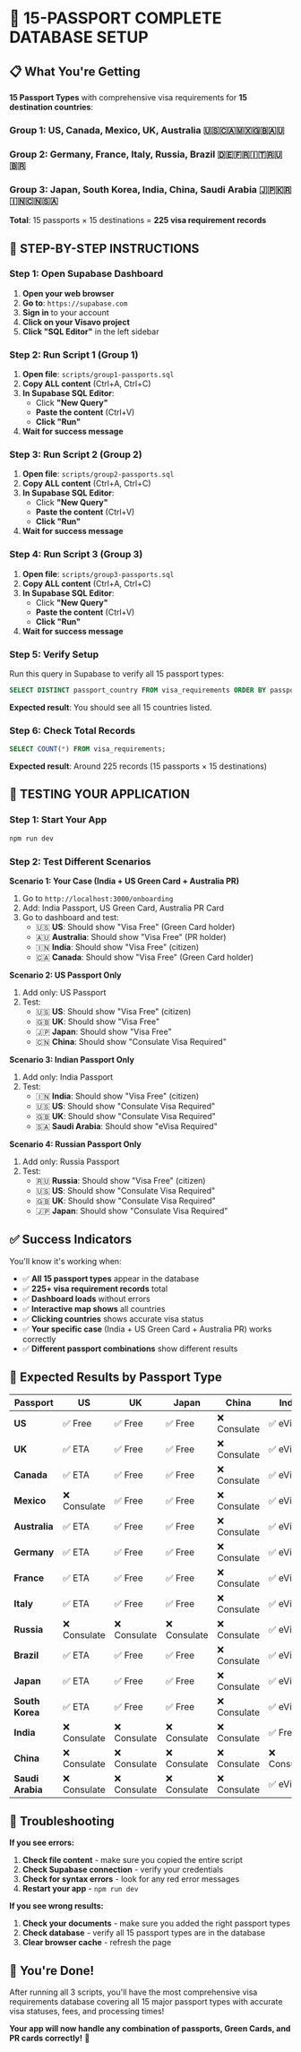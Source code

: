# 🎯 **15-PASSPORT COMPLETE DATABASE SETUP**

## **📋 What You're Getting**

**15 Passport Types** with comprehensive visa requirements for **15 destination countries**:

### **Group 1: US, Canada, Mexico, UK, Australia** 🇺🇸🇨🇦🇲🇽🇬🇧🇦🇺
### **Group 2: Germany, France, Italy, Russia, Brazil** 🇩🇪🇫🇷🇮🇹🇷🇺🇧🇷  
### **Group 3: Japan, South Korea, India, China, Saudi Arabia** 🇯🇵🇰🇷🇮🇳🇨🇳🇸🇦

**Total**: 15 passports × 15 destinations = **225 visa requirement records**

## 🚀 **STEP-BY-STEP INSTRUCTIONS**

### **Step 1: Open Supabase Dashboard**

1. **Open your web browser**
2. **Go to**: `https://supabase.com`
3. **Sign in** to your account
4. **Click on your Visavo project**
5. **Click "SQL Editor"** in the left sidebar

### **Step 2: Run Script 1 (Group 1)**

1. **Open file**: `scripts/group1-passports.sql`
2. **Copy ALL content** (Ctrl+A, Ctrl+C)
3. **In Supabase SQL Editor**:
   - Click **"New Query"**
   - **Paste the content** (Ctrl+V)
   - **Click "Run"**
4. **Wait for success message**

### **Step 3: Run Script 2 (Group 2)**

1. **Open file**: `scripts/group2-passports.sql`
2. **Copy ALL content** (Ctrl+A, Ctrl+C)
3. **In Supabase SQL Editor**:
   - Click **"New Query"**
   - **Paste the content** (Ctrl+V)
   - **Click "Run"**
4. **Wait for success message**

### **Step 4: Run Script 3 (Group 3)**

1. **Open file**: `scripts/group3-passports.sql`
2. **Copy ALL content** (Ctrl+A, Ctrl+C)
3. **In Supabase SQL Editor**:
   - Click **"New Query"**
   - **Paste the content** (Ctrl+V)
   - **Click "Run"**
4. **Wait for success message**

### **Step 5: Verify Setup**

Run this query in Supabase to verify all 15 passport types:

```sql
SELECT DISTINCT passport_country FROM visa_requirements ORDER BY passport_country;
```

**Expected result**: You should see all 15 countries listed.

### **Step 6: Check Total Records**

```sql
SELECT COUNT(*) FROM visa_requirements;
```

**Expected result**: Around 225 records (15 passports × 15 destinations)

## 🧪 **TESTING YOUR APPLICATION**

### **Step 1: Start Your App**

```bash
npm run dev
```

### **Step 2: Test Different Scenarios**

**Scenario 1: Your Case (India + US Green Card + Australia PR)**
1. Go to `http://localhost:3000/onboarding`
2. Add: India Passport, US Green Card, Australia PR Card
3. Go to dashboard and test:
   - 🇺🇸 **US**: Should show "Visa Free" (Green Card holder)
   - 🇦🇺 **Australia**: Should show "Visa Free" (PR holder)
   - 🇮🇳 **India**: Should show "Visa Free" (citizen)
   - 🇨🇦 **Canada**: Should show "Visa Free" (Green Card holder)

**Scenario 2: US Passport Only**
1. Add only: US Passport
2. Test:
   - 🇺🇸 **US**: Should show "Visa Free" (citizen)
   - 🇬🇧 **UK**: Should show "Visa Free"
   - 🇯🇵 **Japan**: Should show "Visa Free"
   - 🇨🇳 **China**: Should show "Consulate Visa Required"

**Scenario 3: Indian Passport Only**
1. Add only: India Passport
2. Test:
   - 🇮🇳 **India**: Should show "Visa Free" (citizen)
   - 🇺🇸 **US**: Should show "Consulate Visa Required"
   - 🇬🇧 **UK**: Should show "Consulate Visa Required"
   - 🇸🇦 **Saudi Arabia**: Should show "eVisa Required"

**Scenario 4: Russian Passport Only**
1. Add only: Russia Passport
2. Test:
   - 🇷🇺 **Russia**: Should show "Visa Free" (citizen)
   - 🇺🇸 **US**: Should show "Consulate Visa Required"
   - 🇬🇧 **UK**: Should show "Consulate Visa Required"
   - 🇯🇵 **Japan**: Should show "Consulate Visa Required"

## ✅ **Success Indicators**

You'll know it's working when:

- ✅ **All 15 passport types** appear in the database
- ✅ **225+ visa requirement records** total
- ✅ **Dashboard loads** without errors
- ✅ **Interactive map shows** all countries
- ✅ **Clicking countries** shows accurate visa status
- ✅ **Your specific case** (India + US Green Card + Australia PR) works correctly
- ✅ **Different passport combinations** show different results

## 🎯 **Expected Results by Passport Type**

| Passport | US | UK | Japan | China | India | Australia |
|----------|----|----|----|----|----|----|
| **US** | ✅ Free | ✅ Free | ✅ Free | ❌ Consulate | ✅ eVisa | ✅ ETA |
| **UK** | ✅ ETA | ✅ Free | ✅ Free | ❌ Consulate | ✅ eVisa | ✅ ETA |
| **Canada** | ✅ ETA | ✅ Free | ✅ Free | ❌ Consulate | ✅ eVisa | ✅ ETA |
| **Mexico** | ❌ Consulate | ✅ Free | ✅ Free | ❌ Consulate | ✅ eVisa | ✅ ETA |
| **Australia** | ✅ ETA | ✅ Free | ✅ Free | ❌ Consulate | ✅ eVisa | ✅ Free |
| **Germany** | ✅ ETA | ✅ Free | ✅ Free | ❌ Consulate | ✅ eVisa | ✅ ETA |
| **France** | ✅ ETA | ✅ Free | ✅ Free | ❌ Consulate | ✅ eVisa | ✅ ETA |
| **Italy** | ✅ ETA | ✅ Free | ✅ Free | ❌ Consulate | ✅ eVisa | ✅ ETA |
| **Russia** | ❌ Consulate | ❌ Consulate | ❌ Consulate | ❌ Consulate | ✅ eVisa | ❌ Consulate |
| **Brazil** | ✅ ETA | ✅ Free | ✅ Free | ❌ Consulate | ✅ eVisa | ✅ ETA |
| **Japan** | ✅ ETA | ✅ Free | ✅ Free | ❌ Consulate | ✅ eVisa | ✅ ETA |
| **South Korea** | ✅ ETA | ✅ Free | ✅ Free | ❌ Consulate | ✅ eVisa | ✅ ETA |
| **India** | ❌ Consulate | ❌ Consulate | ❌ Consulate | ❌ Consulate | ✅ Free | ❌ Consulate |
| **China** | ❌ Consulate | ❌ Consulate | ❌ Consulate | ❌ Consulate | ❌ Consulate | ❌ Consulate |
| **Saudi Arabia** | ❌ Consulate | ❌ Consulate | ❌ Consulate | ❌ Consulate | ✅ eVisa | ❌ Consulate |

## 🚨 **Troubleshooting**

**If you see errors:**
1. **Check file content** - make sure you copied the entire script
2. **Check Supabase connection** - verify your credentials
3. **Check for syntax errors** - look for any red error messages
4. **Restart your app** - `npm run dev`

**If you see wrong results:**
1. **Check your documents** - make sure you added the right passport types
2. **Check database** - verify all 15 passport types are in the database
3. **Clear browser cache** - refresh the page

## 🎉 **You're Done!**

After running all 3 scripts, you'll have the most comprehensive visa requirements database covering all 15 major passport types with accurate visa statuses, fees, and processing times!

**Your app will now handle any combination of passports, Green Cards, and PR cards correctly!** 🚀 